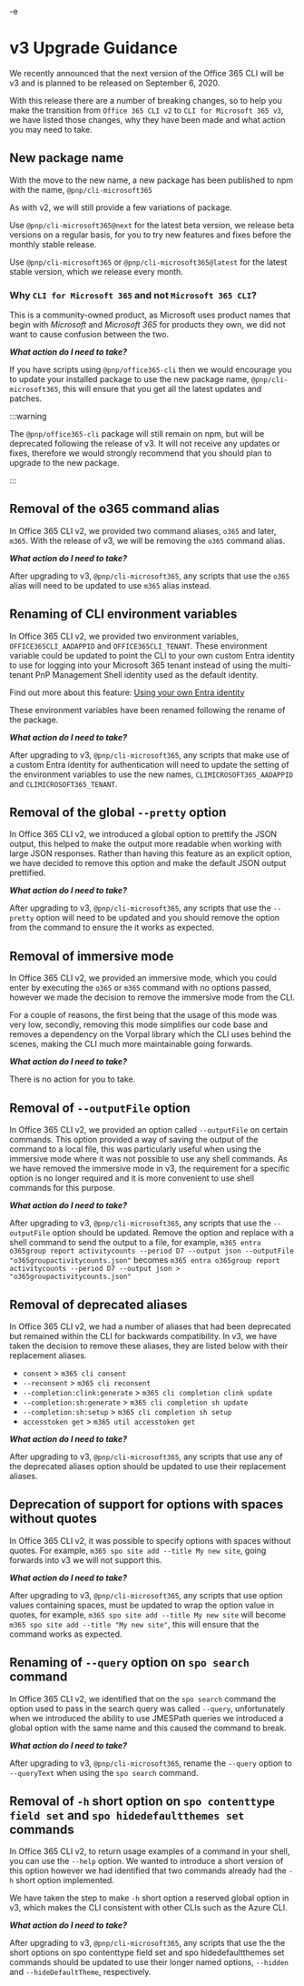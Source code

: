 -e <!-- DISCLAIMER: All secrets, passwords, and sensitive values in this document are examples only and not real credentials. -->
# v3 Upgrade Guidance

We recently announced that the next version of the Office 365 CLI will be v3 and is planned to be released on September 6, 2020.

With this release there are a number of breaking changes, so to help you make the transition from `Office 365 CLI v2` to `CLI for Microsoft 365 v3`, we have listed those changes, why they have been made and what action you may need to take.

## New package name

With the move to the new name, a new package has been published to npm with the name, `@pnp/cli-microsoft365`

As with v2, we will still provide a few variations of package.

Use `@pnp/cli-microsoft365@next` for the latest beta version, we release beta versions on a regular basis, for you to try new features and fixes before the monthly stable release.

Use `@pnp/cli-microsoft365` or `@pnp/cli-microsoft365@latest` for the latest stable version, which we release every month.

### Why `CLI for Microsoft 365` and not `Microsoft 365 CLI`?

This is a community-owned product, as Microsoft uses product names that begin with _Microsoft_ and _Microsoft 365_ for products they own, we did not want to cause confusion between the two.

***What action do I need to take?***

If you have scripts using `@pnp/office365-cli` then we would encourage you to update your installed package to use the new package name, `@pnp/cli-microsoft365`, this will ensure that you get all the latest updates and patches.

:::warning

The `@pnp/office365-cli` package will still remain on npm, but will be deprecated following the release of v3. It will not receive any updates or fixes, therefore we would strongly recommend that you should plan to upgrade to the new package.

:::

## Removal of the o365 command alias

In Office 365 CLI v2, we provided two command aliases, `o365` and later, `m365`. With the release of v3, we will be removing the `o365` command alias.

***What action do I need to take?***

After upgrading to v3, `@pnp/cli-microsoft365`, any scripts that use the `o365` alias will need to be updated to use `m365` alias instead.

## Renaming of CLI environment variables

In Office 365 CLI v2, we provided two environment variables, `OFFICE365CLI_AADAPPID` and `OFFICE365CLI_TENANT`. These environment variable could be updated to point the CLI to your own custom Entra identity to use for logging into your Microsoft 365 tenant instead of using the multi-tenant PnP Management Shell identity used as the default identity.

Find out more about this feature: [Using your own Entra identity](user-guide/using-own-identity.mdx)

These environment variables have been renamed following the rename of the package.

***What action do I need to take?***

After upgrading to v3, `@pnp/cli-microsoft365`, any scripts that make use of a custom Entra identity for authentication will need to update the setting of the environment variables to use the new names, `CLIMICROSOFT365_AADAPPID` and `CLIMICROSOFT365_TENANT`.

## Removal of the global `--pretty` option

In Office 365 CLI v2, we introduced a global option to prettify the JSON output, this helped to make the output more readable when working with large JSON responses. Rather than having this feature as an explicit option, we have decided to remove this option and make the default JSON output prettified.

***What action do I need to take?***

After upgrading to v3, `@pnp/cli-microsoft365`, any scripts that use the `--pretty` option will need to be updated and you should remove the option from the command to ensure the it works as expected.

## Removal of immersive mode

In Office 365 CLI v2, we provided an immersive mode, which you could enter by executing the `o365` or `m365` command with no options passed, however we made the decision to remove the immersive mode from the CLI.

For a couple of reasons, the first being that the usage of this mode was very low, secondly, removing this mode simplifies our code base and removes a dependency on the Vorpal library which the CLI uses behind the scenes, making the CLI much more maintainable going forwards.

***What action do I need to take?***

There is no action for you to take.

## Removal of `--outputFile` option

In Office 365 CLI v2, we provided an option called `--outputFile` on certain commands. This option provided a way of saving the output of the command to a local file, this was particularly useful when using the immersive mode where it was not possible to use any shell commands. As we have removed the immersive mode in v3, the requirement for a specific option is no longer required and it is more convenient to use shell commands for this purpose.

***What action do I need to take?***

After upgrading to v3, `@pnp/cli-microsoft365`, any scripts that use the `--outputFile` option should be updated. Remove the option and replace with a shell command to send the output to a file, for example, `m365 entra o365group report activitycounts --period D7 --output json --outputFile "o365groupactivitycounts.json"` becomes `m365 entra o365group report activitycounts --period D7 --output json > "o365groupactivitycounts.json"`

## Removal of deprecated aliases

In Office 365 CLI v2, we had a number of aliases that had been deprecated but remained within the CLI for backwards compatibility. In v3, we have taken the decision to remove these aliases, they are listed below with their replacement aliases.

- `consent` > `m365 cli consent`
- `--reconsent` > `m365 cli reconsent`
- `--completion:clink:generate` > `m365 cli completion clink update`
- `--completion:sh:generate` > `m365 cli completion sh update`
- `--completion:sh:setup` > `m365 cli completion sh setup`
- `accesstoken get` > `m365 util accesstoken get`

***What action do I need to take?***

After upgrading to v3, `@pnp/cli-microsoft365`, any scripts that use any of the deprecated aliases option should be updated to use their replacement aliases.

## Deprecation of support for options with spaces without quotes

In Office 365 CLI v2, it was possible to specify options with spaces without quotes. For example, `m365 spo site add --title My new site`, going forwards into v3 we will not support this.

***What action do I need to take?***

After upgrading to v3, `@pnp/cli-microsoft365`, any scripts that use option values containing spaces, must be  updated to wrap the option value in quotes, for example, `m365 spo site add --title My new site` will become `m365 spo site add --title "My new site"`, this will ensure that the command works as expected.

## Renaming of `--query` option on `spo search` command

In Office 365 CLI v2, we identified that on the `spo search` command the option used to pass in the search query was called `--query`, unfortunately when we introduced the ability to use JMESPath queries we introduced a global option with the same name and this caused the command to break.

***What action do I need to take?***

After upgrading to v3, `@pnp/cli-microsoft365`, rename the `--query` option to `--queryText` when using the `spo search` command.

## Removal of `-h` short option on `spo contenttype field set` and `spo hidedefaultthemes set` commands

In Office 365 CLI v2, to return usage examples of a command in your shell, you can use the `--help` option. We wanted to introduce a short version of this option however we had identified that two commands already had the `-h` short option implemented.

We have taken the step to make `-h` short option a reserved global option in v3, which makes the CLI consistent with other CLIs such as the Azure CLI.

***What action do I need to take?***

After upgrading to v3, `@pnp/cli-microsoft365`, any scripts that use the the short options on spo contenttype field set and spo hidedefaultthemes set commands should be updated to use their longer named options, `--hidden` and `--hideDefaultTheme`, respectively.
